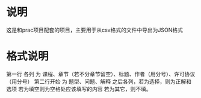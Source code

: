 # 说明
这是和prac项目配套的项目，主要用于从csv格式的文件中导出为JSON格式

# 格式说明
第一行 各列 为 课程、章节（若不分章节留空）、标题、作者（用分号）、许可协议（用分号）
第二行开始 为 题型、问题、解释
之后各列，若为选择，则为正解和选项
若为填空则为空格处应该填写的内容
若为其它，则不填。